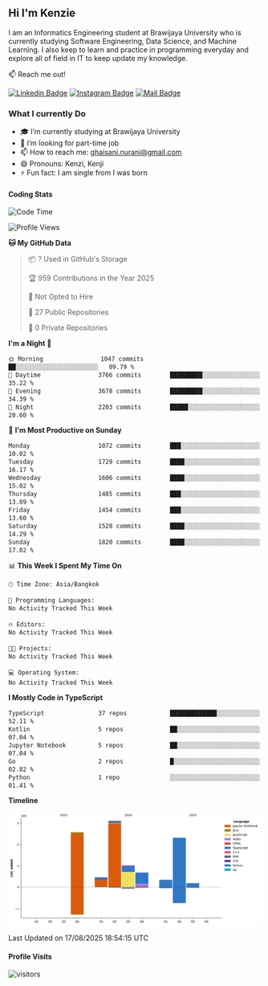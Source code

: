 ## Hi I'm Kenzie


I am an Informatics Engineering student at Brawijaya University who is currently studying Software Engineering, Data Science, and Machine Learning. I also keep to learn and practice in programming everyday and explore all of field in IT to keep update my knowledge.

:mailbox: Reach me out!

[![Linkedin Badge](https://img.shields.io/badge/-Kenzie_Taqiyassar-0e76a8?style=flat&labelColor=0e76a8&logo=linkedin&logoColor=white)](https://www.linkedin.com/in/kenzie-taqiyassar-37458b1aa/) 
[![Instagram Badge](https://img.shields.io/badge/-@__kenziehh_-e84393?style=flat&labelColor=e84393&logo=instagram&logoColor=white)](https://www.instagram.com/_kenziehh/) 
[![Mail Badge](https://img.shields.io/badge/-ghaisani.nurani-c0392b?style=flat&labelColor=c0392b&logo=gmail&logoColor=white)](mailto:ghaisani.nurani@gmail.com)

### What I currently Do

- 🎓 I’m currently studying at Brawijaya University
- 💼 I’m looking for part-time job
- 📫 How to reach me: ghaisani.nurani@gmail.com
- 😄 Pronouns: Kenzi, Kenji
- ⚡ Fun fact: I am single from I was born

#### Coding Stats
<!--START_SECTION:waka-->
![Code Time](http://img.shields.io/badge/Code%20Time-1%2C386%20hrs%207%20mins-blue)

![Profile Views](http://img.shields.io/badge/Profile%20Views-0-blue)

**🐱 My GitHub Data** 

> 📦 ? Used in GitHub's Storage 
 > 
> 🏆 959 Contributions in the Year 2025
 > 
> 🚫 Not Opted to Hire
 > 
> 📜 27 Public Repositories 
 > 
> 🔑 0 Private Repositories 
 > 
**I'm a Night 🦉** 

```text
🌞 Morning                1047 commits        ██░░░░░░░░░░░░░░░░░░░░░░░   09.79 % 
🌆 Daytime                3766 commits        █████████░░░░░░░░░░░░░░░░   35.22 % 
🌃 Evening                3678 commits        █████████░░░░░░░░░░░░░░░░   34.39 % 
🌙 Night                  2203 commits        █████░░░░░░░░░░░░░░░░░░░░   20.60 % 
```
📅 **I'm Most Productive on Sunday** 

```text
Monday                   1072 commits        ███░░░░░░░░░░░░░░░░░░░░░░   10.02 % 
Tuesday                  1729 commits        ████░░░░░░░░░░░░░░░░░░░░░   16.17 % 
Wednesday                1606 commits        ████░░░░░░░░░░░░░░░░░░░░░   15.02 % 
Thursday                 1485 commits        ███░░░░░░░░░░░░░░░░░░░░░░   13.89 % 
Friday                   1454 commits        ███░░░░░░░░░░░░░░░░░░░░░░   13.60 % 
Saturday                 1528 commits        ████░░░░░░░░░░░░░░░░░░░░░   14.29 % 
Sunday                   1820 commits        ████░░░░░░░░░░░░░░░░░░░░░   17.02 % 
```


📊 **This Week I Spent My Time On** 

```text
🕑︎ Time Zone: Asia/Bangkok

💬 Programming Languages: 
No Activity Tracked This Week

🔥 Editors: 
No Activity Tracked This Week

🐱‍💻 Projects: 
No Activity Tracked This Week

💻 Operating System: 
No Activity Tracked This Week
```

**I Mostly Code in TypeScript** 

```text
TypeScript               37 repos            █████████████░░░░░░░░░░░░   52.11 % 
Kotlin                   5 repos             ██░░░░░░░░░░░░░░░░░░░░░░░   07.04 % 
Jupyter Notebook         5 repos             ██░░░░░░░░░░░░░░░░░░░░░░░   07.04 % 
Go                       2 repos             █░░░░░░░░░░░░░░░░░░░░░░░░   02.82 % 
Python                   1 repo              ░░░░░░░░░░░░░░░░░░░░░░░░░   01.41 % 
```



**Timeline**

![Lines of Code chart](https://raw.githubusercontent.com/kenziehh/kenziehh/master/assets/bar_graph.png)


 Last Updated on 17/08/2025 18:54:15 UTC
<!--END_SECTION:waka-->


#### Profile Visits

![visitors](https://visitor-badge.glitch.me/badge?page_id=kenziehh.kenziehh)





